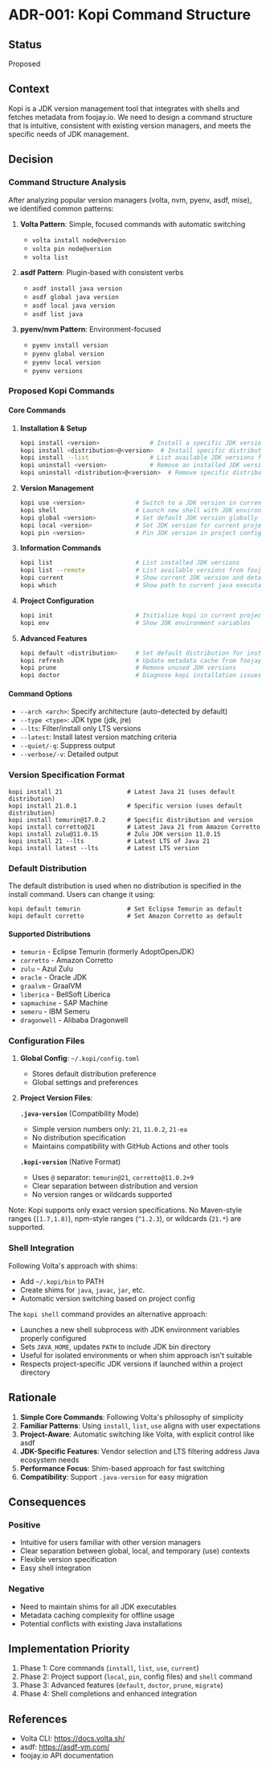 # ADR-001: Kopi Command Structure

## Status
Proposed

## Context
Kopi is a JDK version management tool that integrates with shells and fetches metadata from foojay.io. We need to design a command structure that is intuitive, consistent with existing version managers, and meets the specific needs of JDK management.

## Decision

### Command Structure Analysis

After analyzing popular version managers (volta, nvm, pyenv, asdf, mise), we identified common patterns:

1. **Volta Pattern**: Simple, focused commands with automatic switching
   - `volta install node@version`
   - `volta pin node@version`
   - `volta list`

2. **asdf Pattern**: Plugin-based with consistent verbs
   - `asdf install java version`
   - `asdf global java version`
   - `asdf local java version`
   - `asdf list java`

3. **pyenv/nvm Pattern**: Environment-focused
   - `pyenv install version`
   - `pyenv global version`
   - `pyenv local version`
   - `pyenv versions`

### Proposed Kopi Commands

#### Core Commands

1. **Installation & Setup**
   ```bash
   kopi install <version>              # Install a specific JDK version
   kopi install <distribution>@<version>  # Install specific distribution
   kopi install --list                 # List available JDK versions from foojay.io
   kopi uninstall <version>            # Remove an installed JDK version
   kopi uninstall <distribution>@<version>  # Remove specific distribution
   ```

2. **Version Management**
   ```bash
   kopi use <version>              # Switch to a JDK version in current shell
   kopi shell                      # Launch new shell with JDK environment configured
   kopi global <version>           # Set default JDK version globally
   kopi local <version>            # Set JDK version for current project
   kopi pin <version>              # Pin JDK version in project config
   ```

3. **Information Commands**
   ```bash
   kopi list                       # List installed JDK versions
   kopi list --remote              # List available versions from foojay.io
   kopi current                    # Show current JDK version and details
   kopi which                      # Show path to current java executable
   ```

4. **Project Configuration**
   ```bash
   kopi init                       # Initialize kopi in current project
   kopi env                        # Show JDK environment variables
   ```

5. **Advanced Features**
   ```bash
   kopi default <distribution>     # Set default distribution for installations
   kopi refresh                    # Update metadata cache from foojay.io
   kopi prune                      # Remove unused JDK versions
   kopi doctor                     # Diagnose kopi installation issues
   ```

#### Command Options

- `--arch <arch>`: Specify architecture (auto-detected by default)
- `--type <type>`: JDK type (jdk, jre)
- `--lts`: Filter/install only LTS versions
- `--latest`: Install latest version matching criteria
- `--quiet/-q`: Suppress output
- `--verbose/-v`: Detailed output

### Version Specification Format

```
kopi install 21                  # Latest Java 21 (uses default distribution)
kopi install 21.0.1              # Specific version (uses default distribution)
kopi install temurin@17.0.2      # Specific distribution and version
kopi install corretto@21         # Latest Java 21 from Amazon Corretto
kopi install zulu@11.0.15        # Zulu JDK version 11.0.15
kopi install 21 --lts            # Latest LTS of Java 21
kopi install latest --lts        # Latest LTS version
```

### Default Distribution
The default distribution is used when no distribution is specified in the install command. Users can change it using:
```
kopi default temurin             # Set Eclipse Temurin as default
kopi default corretto            # Set Amazon Corretto as default
```

#### Supported Distributions
- `temurin` - Eclipse Temurin (formerly AdoptOpenJDK)
- `corretto` - Amazon Corretto
- `zulu` - Azul Zulu
- `oracle` - Oracle JDK
- `graalvm` - GraalVM
- `liberica` - BellSoft Liberica
- `sapmachine` - SAP Machine
- `semeru` - IBM Semeru
- `dragonwell` - Alibaba Dragonwell

### Configuration Files

1. **Global Config**: `~/.kopi/config.toml`
   - Stores default distribution preference
   - Global settings and preferences

2. **Project Version Files**:
   
   **`.java-version`** (Compatibility Mode)
   - Simple version numbers only: `21`, `11.0.2`, `21-ea`
   - No distribution specification
   - Maintains compatibility with GitHub Actions and other tools
   
   **`.kopi-version`** (Native Format)
   - Uses `@` separator: `temurin@21`, `corretto@11.0.2+9`
   - Clear separation between distribution and version
   - No version ranges or wildcards supported

Note: Kopi supports only exact version specifications. No Maven-style ranges (`[1.7,1.8)`), npm-style ranges (`^1.2.3`), or wildcards (`21.*`) are supported.

### Shell Integration

Following Volta's approach with shims:
- Add `~/.kopi/bin` to PATH
- Create shims for `java`, `javac`, `jar`, etc.
- Automatic version switching based on project config

The `kopi shell` command provides an alternative approach:
- Launches a new shell subprocess with JDK environment variables properly configured
- Sets `JAVA_HOME`, updates `PATH` to include JDK bin directory
- Useful for isolated environments or when shim approach isn't suitable
- Respects project-specific JDK versions if launched within a project directory

## Rationale

1. **Simple Core Commands**: Following Volta's philosophy of simplicity
2. **Familiar Patterns**: Using `install`, `list`, `use` aligns with user expectations
3. **Project-Aware**: Automatic switching like Volta, with explicit control like asdf
4. **JDK-Specific Features**: Vendor selection and LTS filtering address Java ecosystem needs
5. **Performance Focus**: Shim-based approach for fast switching
6. **Compatibility**: Support `.java-version` for easy migration

## Consequences

### Positive
- Intuitive for users familiar with other version managers
- Clear separation between global, local, and temporary (use) contexts
- Flexible version specification
- Easy shell integration

### Negative
- Need to maintain shims for all JDK executables
- Metadata caching complexity for offline usage
- Potential conflicts with existing Java installations

## Implementation Priority

1. Phase 1: Core commands (`install`, `list`, `use`, `current`)
2. Phase 2: Project support (`local`, `pin`, config files) and `shell` command
3. Phase 3: Advanced features (`default`, `doctor`, `prune`, `migrate`)
4. Phase 4: Shell completions and enhanced integration

## References
- Volta CLI: https://docs.volta.sh/
- asdf: https://asdf-vm.com/
- foojay.io API documentation